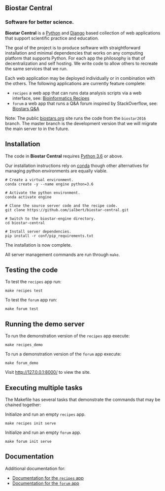 ## Biostar Central

### Software for better science.

**Biostar Central** is a [Python][python] and [Django][django] based collection of web applications that support scientific practice and education.

The goal of the project is to produce software with straightforward installation and minimal dependencies that works on any computing platform that supports Python. For each app the philosophy is that of decentralization and self hosting. We write code to allow others to recreate the same services that we run.

Each web application may be deployed individually or in combination with  the others. The following applications are currently feature complete:

- `recipes` a web app that can runs data analysis scripts via a web interface, see: [Bioinformatics Recipes][recipes]
- `forum` a web app that runs a Q&A forum inspired by StackOverflow, see: [Biostars Q&A][biostars]

Note: The public [biostars.org][biostars] site runs the code from the `biostar2016` branch. The  master branch is the development version that we will migrate the main server to in the future.


[python]: https://www.python.org/
[django]: https://www.djangoproject.com/
[biostars]: https://www.biostars.org
[recipes]: https://www.bioinformatics.recipes
[handbook]: https://www.biostarhandbook.com
[conda]: https://conda.io/docs/

## Installation

The code in **Biostar Central**  requires [Python 3.6][python] or above.

Our installation instructions rely on [conda][conda] though other alternatives for managing python environments are equally viable.

    # Create a virtual environment.
    conda create -y --name engine python=3.6
    
    # Activate the python environment.
    conda activate engine

    # Clone the source server code and the recipe code.
    git clone https://github.com/ialbert/biostar-central.git

    # Switch to the biostar-engine directory.
    cd biostar-central

    # Install server dependencies.
    pip install -r conf/pip_requirements.txt

The installation is now complete.

All server management commands are run through `make`.

## Testing the code

To test the `recipes` app run:

    make recipes test

To test the `forum` app run:

    make forum test

## Running the demo server

To run the demonstration version of the `recipes` app execute:

    make recipes_demo

To run a demonstration version of the `forum` app execute:

    make forum_demo

Visit <http://127.0.0.1:8000/> to view the site.

## Executing multiple tasks

The Makefile has several tasks that demonstrate the commands that may be chained together:

Initialize and run an empty `recipes` app.

    make recipes init serve

Initialize and run an empty `forum` app.

    make forum init serve

## Documentation

Additional documentation for:

* [Documentation for the `recipes` app](https://bioinformatics-recipes.readthedocs.io/en/latest/index.html)
* [Documentation for the `forum` app](docs/forum/forum-index.md)



